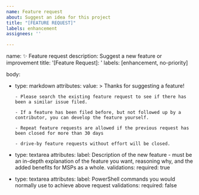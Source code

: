 ```yaml
---
name: Feature request
about: Suggest an idea for this project
title: "[FEATURE REQUEST]"
labels: enhancement
assignees: ''

---
```


name: ✨ Feature request
description: Suggest a new feature or improvement
title: '[Feature Request]: '
labels: [enhancement, no-priority]

body:
- type: markdown
  attributes:
    value: >
      Thanks for suggesting a feature!
      
      - Please search the existing feature request to see if there has been a similar issue filed.
      
      - If a feature has been filed before, but not followed up by a contributor, you can develop the feature yourself.
      
      - Repeat feature requests are allowed if the previous request has been closed for more than 30 days
      
      - drive-by feature requests without effort will be closed.
      
- type: textarea
  attributes:
    label: Description of the new feature - must be an in-depth explanation of the feature you want, reasoning why, and the added benefits for MSPs as a whole.
  validations:
    required: true
- type: textarea
  attributes:
    label: PowerShell commands you would normally use to achieve above request
  validations:
    required: false
